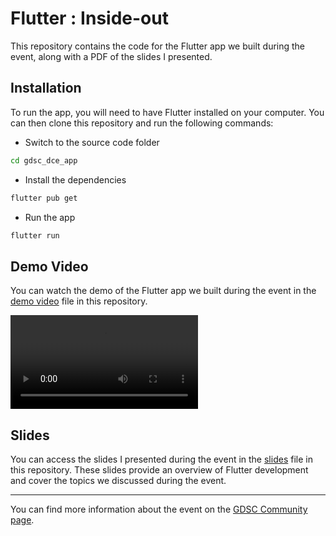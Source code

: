 # Flutter : Inside-out

This repository contains the code for the Flutter app we built during the event, along with a PDF of the slides I presented.

## Installation
To run the app, you will need to have Flutter installed on your computer. You can then clone this repository and run the following commands:

- Switch to the source code folder

```bash
cd gdsc_dce_app
```

- Install the dependencies

```bash
flutter pub get
```

- Run the app

```bash
flutter run
```

## Demo Video
You can watch the demo of the Flutter app we built during the event in the [demo video](app_sample_video.mov) file in this repository.

![sample video](/app_sample_video.mov)

## Slides
You can access the slides I presented during the event in the [slides](flutter_GDSC_DCE_2023.pdf) file in this repository. These slides provide an overview of Flutter development and cover the topics we discussed during the event.

---

You can find more information about the event on the [GDSC Community page](https://gdsc.community.dev/events/details/developer-student-clubs-dronacharya-college-of-engineering-gurugram-presents-flutter-inside-out/).






